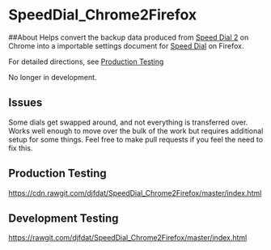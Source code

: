 # SpeedDial_Chrome2Firefox

##About
Helps convert the backup data produced from [Speed Dial 2](https://chrome.google.com/webstore/detail/speed-dial-2/jpfpebmajhhopeonhlcgidhclcccjcik?hl=en) on Chrome into a importable settings document for [Speed Dial](https://addons.mozilla.org/en-US/firefox/addon/speed-dial/) on Firefox.

For detailed directions, see [Production Testing](https://cdn.rawgit.com/djfdat/SpeedDial_Chrome2Firefox/master/index.html)

No longer in development.

## Issues
Some dials get swapped around, and not everything is transferred over. Works well enough to move over the bulk of the work but requires additional setup for some things. Feel free to make pull requests if you feel the need to fix this.

## Production Testing
https://cdn.rawgit.com/djfdat/SpeedDial_Chrome2Firefox/master/index.html

## Development Testing
https://rawgit.com/djfdat/SpeedDial_Chrome2Firefox/master/index.html
